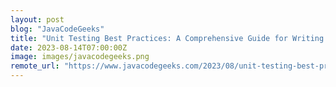 ```yaml
---
layout: post
blog: "JavaCodeGeeks"
title: "Unit Testing Best Practices: A Comprehensive Guide for Writing Effective Tests"
date: 2023-08-14T07:00:00Z
image: images/javacodegeeks.png
remote_url: "https://www.javacodegeeks.com/2023/08/unit-testing-best-practices-a-comprehensive-guide-for-writing-effective-tests.html"
---
```

